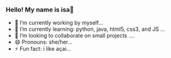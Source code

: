 ### Hello! My name is isa💌



- 🔭 I’m currently working by myself...
- 🌱 I’m currently learning: python, java, html5, css3, and JS ...
- 👯 I’m looking to collaborate on small projects ....
- 😄 Pronouns: she/her...
- ⚡ Fun fact: i like açai...

